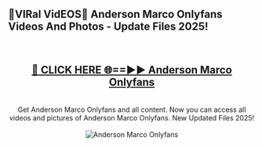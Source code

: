 <h2>🔴VIRal VidEOS🔴 Anderson Marco Onlyfans Videos And Photos - Update Files 2025!</h2>
<br>
<div align="center">
<h2><a href="https://virallinks.top/odZfE0" rel="nofollow">🔴 CLICK HERE 🌐==►► Anderson Marco Onlyfans</a></h2>
<br>
Get Anderson Marco Onlyfans and all content. Now you can access all videos and pictures of Anderson Marco Onlyfans. New Updated Files 2025!
<br>
<br>
<a href="https://virallinks.top/odZfE0" rel="nofollow" data-target="animated-image.originalLink"><img src="https://i.imgur.com/dJHk4Zq.gif)" alt="Anderson Marco Onlyfans" style="max-width: 100%; display: inline-block;" data-target="animated-image.originalImage"></a>
</div>
<br>
